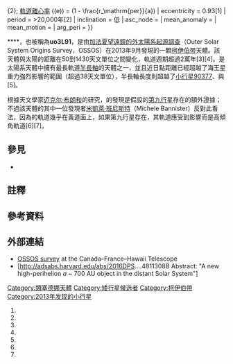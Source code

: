 {2}</math>; [軌道離心率](../Page/軌道離心率.md "wikilink") (\(e\)) = \(1 - \frac{r_\mathrm{per}}{a}\)</ref> | eccentricity = 0.93\[1\] | period = \>20,000年\[2\] | inclination = 低 | asc_node = | mean_anomaly = | mean_motion = | arg_peri = }}

****，也被稱為**uo3L91**，是由[加法夏望遠鏡的外太陽系起源調查](https://zh.wikipedia.org/wiki/加法夏望遠鏡 "wikilink")（Outer Solar System Origins Survey，OSSOS）在2013年9月發現的一顆[柯伊伯带](../Page/柯伊伯带.md "wikilink")天體。該天體與太陽的距離在50到1430天文單位之間變化，軌道週期超過2萬年\[3\]\[4\]。是太陽系天體中擁有最長軌道[半長軸](../Page/半長軸.md "wikilink")的天體之一，並且近日點距離已經超越了海王星重力強烈影響的範圍（超過38天文單位），半長軸長度則超越了[小行星90377](../Page/小行星90377.md "wikilink")、與\[5\]。

根據天文學家[迈克尔·布朗和](../Page/米高·E·布朗.md "wikilink")的研究，的發現是假設的[第九行星](../Page/第九行星.md "wikilink")存在的額外證據；不過該天體的其中一位發現者[米凱萊·班尼斯特](https://zh.wikipedia.org/wiki/米凱萊·班尼斯特 "wikilink")（Michele Bannister）反對此看法，因為的軌道幾乎在黃道面上，如果第九行星存在，其軌道應受到影響而是高傾角軌道\[6\]\[7\]。

## 參見

  -
## 註釋

## 參考資料

## 外部連結

  - [OSSOS survey](http://www.ossos-survey.org/) at the Canada–France–Hawaii Telescope
  - \[<http://adsabs.harvard.edu/abs/2016DPS>....4811308B Abstract: "A new high-perihelion *a* \~ 700 AU object in the distant Solar System"\]

[Category:類塞德娜天體](https://zh.wikipedia.org/wiki/Category:類塞德娜天體 "wikilink") [Category:矮行星候选者](https://zh.wikipedia.org/wiki/Category:矮行星候选者 "wikilink") [Category:柯伊伯帶](https://zh.wikipedia.org/wiki/Category:柯伊伯帶 "wikilink") [Category:2013年发现的小行星](https://zh.wikipedia.org/wiki/Category:2013年发现的小行星 "wikilink")

1.
2.
3.
4.
5.
6.
7.